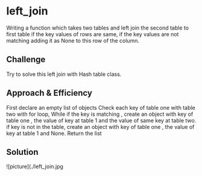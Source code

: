 # left_join
Writing a function which takes two tables and left join the second table to first table if the key values of rows are same, if the key values are not matching adding it as None to this row of the column.

## Challenge
Try to solve this left join with Hash table class. 


## Approach & Efficiency
First declare an empty list of objects
Check each key of table one with table two with for loop,
While if the key is matching , create an object with key of table one , the value of key at table 1 and the value of same key at table two.
if key is not in the table, create an object with key of table one , the value of key at table 1 and None.
Return the list

## Solution
![picture](./left_join.jpg
